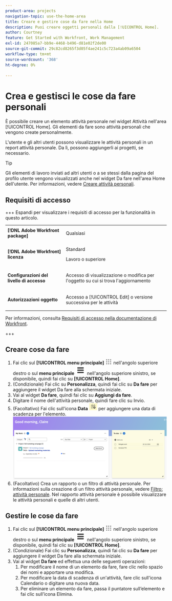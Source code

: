 ```yaml
---
product-area: projects
navigation-topic: use-the-home-area
title: Creare e gestire cose da fare nella Home
description: Puoi creare oggetti personali dalla [!UICONTROL Home].
author: Courtney
feature: Get Started with Workfront, Work Management
exl-id: 247085a7-bb9e-4468-b496-d81e02f2de00
source-git-commit: 29c82cd8265f3d05f4ae241c5c723a4ab09a6504
workflow-type: tm+mt
source-wordcount: '368'
ht-degree: 0%

---
```


# Crea e gestisci le cose da fare personali

È possibile creare un elemento attività personale nel widget Attività nell&#39;area [!UICONTROL Home]. Gli elementi da fare sono attività personali che vengono create personalmente.

L&#39;utente e gli altri utenti possono visualizzare le attività personali in un report attività personale. Da lì, possono aggiungerli ai progetti, se necessario.

>[!TIP]
>
>Gli elementi di lavoro inviati ad altri utenti o a se stessi dalla pagina del profilo utente vengono visualizzati anche nel widget Da fare nell&#39;area Home dell&#39;utente. Per informazioni, vedere [Creare attività personali](/help/quicksilver/workfront-basics/updating-work-items-and-viewing-updates/create-personal-tasks.md).

## Requisiti di accesso

+++ Espandi per visualizzare i requisiti di accesso per la funzionalità in questo articolo. 

<table style="table-layout:auto"> 
 <col> 
 <col> 
 <tbody> 
  <tr> 
   <td role="rowheader"><strong>[!DNL Adobe Workfront package]</strong></td> 
   <td> <p>Qualsiasi</p> </td> 
  </tr> 
  <tr> 
   <td role="rowheader"><strong>[!DNL Adobe Workfront] licenza</strong></td> 
   <td> 
   <p>Standard</p>
   <p>Lavoro o superiore</p> </td> 
  </tr> 
  <tr> 
   <td role="rowheader"><strong>Configurazioni del livello di accesso</strong></td> 
   <td> <p>Accesso di visualizzazione o modifica per l'oggetto su cui si trova l'aggiornamento</p> </td> 
  </tr> 
  <tr> 
   <td role="rowheader"><strong>Autorizzazioni oggetto</strong></td> 
   <td> <p>Accesso a [!UICONTROL Edit] o versione successiva per le attività</p> </td> 
  </tr> 
 </tbody> 
</table>

Per informazioni, consulta [Requisiti di accesso nella documentazione di Workfront](/help/quicksilver/administration-and-setup/add-users/access-levels-and-object-permissions/access-level-requirements-in-documentation.md).

+++

## Creare cose da fare

1. Fai clic sul **[!UICONTROL menu principale]** ![](assets/main-menu-icon.png) nell&#39;angolo superiore destro o sul **menu principale** ![](assets/lines-main-menu.png) nell&#39;angolo superiore sinistro, se disponibile, quindi fai clic su **[!UICONTROL Home]**.
1. (Condizionale) Fai clic su **Personalizza**, quindi fai clic su **Da fare** per aggiungere il widget Da fare alla schermata iniziale.
1. Vai al widget **Da fare**, quindi fai clic su **Aggiungi da fare**.
1. Digitare il nome dell&#39;attività personale, quindi fare clic su Invio.
1. (Facoltativo) Fai clic sull&#39;icona **Data** ![](assets/date-icon.png) per aggiungere una data di scadenza per l&#39;elemento.
   ![](assets/my-work-to-dos.png)
1. (Facoltativo) Crea un rapporto o un filtro di attività personale. Per informazioni sulla creazione di un filtro attività personale, vedere [Filtro: attività personale](/help/quicksilver/reports-and-dashboards/reports/custom-view-filter-grouping-samples/filter-personal-tasks.md).
Nel rapporto attività personale è possibile visualizzare le attività personali e quelle di altri utenti.


## Gestire le cose da fare

1. Fai clic sul **[!UICONTROL menu principale]** ![](assets/main-menu-icon.png) nell&#39;angolo superiore destro o sul **menu principale** ![](assets/lines-main-menu.png) nell&#39;angolo superiore sinistro, se disponibile, quindi fai clic su **[!UICONTROL Home]**.
1. (Condizionale) Fai clic su **Personalizza**, quindi fai clic su **Da fare** per aggiungere il widget Da fare alla schermata iniziale.
1. Vai al widget **Da fare** ed effettua una delle seguenti operazioni:
   1. Per modificare il nome di un elemento da fare, fare clic nello spazio dei nomi e apportare una modifica.
   1. Per modificare la data di scadenza di un&#39;attività, fare clic sull&#39;icona Calendario o digitare una nuova data.
   1. Per eliminare un elemento da fare, passa il puntatore sull’elemento e fai clic sull’icona Elimina.
